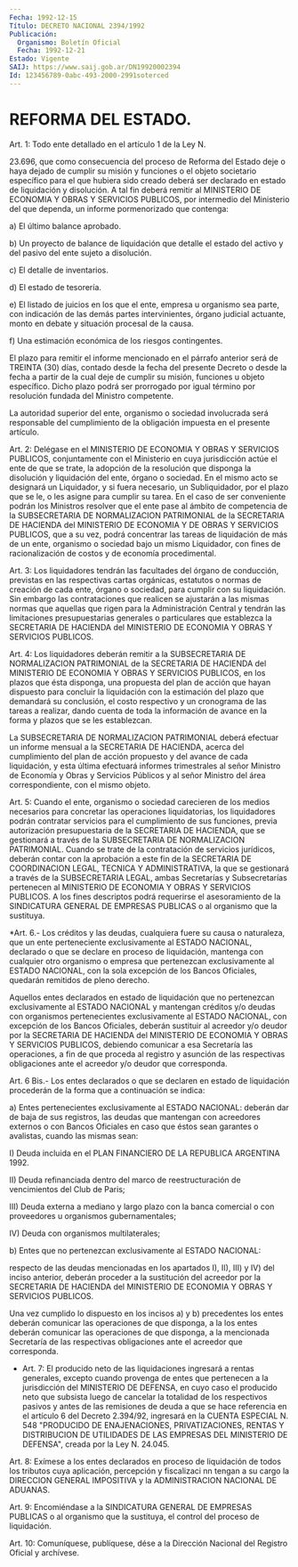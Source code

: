 ```yaml
---
Fecha: 1992-12-15
Título: DECRETO NACIONAL 2394/1992
Publicación:
  Organismo: Boletín Oficial
  Fecha: 1992-12-21
Estado: Vigente
SAIJ: https://www.saij.gob.ar/DN19920002394
Id: 123456789-0abc-493-2000-2991soterced
---
```

# REFORMA DEL ESTADO.

<a id="1"></a>
Art. 1:  Todo  ente detallado en el artículo 1 de la Ley  N.

23.696, que como consecuencia del proceso de Reforma del Estado deje o  haya  dejado  de  cumplir su misión  y  funciones  o  el  objeto societario específico  para  el  que hubiera sido creado deberá ser declarado en estado de liquidación  y  disolución. A tal fin deberá remitir  al MINISTERIO DE ECONOMIA Y OBRAS  Y  SERVICIOS  PUBLICOS, por  intermedio    del  Ministerio  del  que  dependa,  un  informe pormenorizado que contenga:

a) El último balance aprobado.

b) Un proyecto de balance  de  liquidación  que  detalle el estado del   activo  y  del  pasivo  del  ente  sujeto  a  disolución.

c) El detalle de inventarios.

d) El estado de tesorería.

e) El  listado  de juicios en los que el ente, empresa u organismo sea  parte, con indicación  de  las  demás  partes  intervinientes, órgano  judicial  actuante, monto en debate y situación procesal de la causa.

f)  Una estimación  económica  de  los  riesgos  contingentes.

El  plazo  para  remitir  el  informe  mencionado  en  el  párrafo anterior  será  de  TREINTA  (30)  días, contado desde la fecha del presente Decreto o desde la fecha a  partir  de  la  cual  deje  de cumplir  su  misión,  funciones  u  objeto  específico. Dicho plazo podrá ser prorrogado por igual término por resolución  fundada  del Ministro competente.

La  autoridad  superior del ente, organismo o sociedad involucrada será responsable  del  cumplimiento de la obligación impuesta en el presente artículo.

<a id="2"></a>
Art.  2:  Delégase  en  el  MINISTERIO  DE  ECONOMIA Y OBRAS Y SERVICIOS  PUBLICOS,  conjuntamente  con  el  Ministerio   en  cuya jurisdicción  actúe  el  ente  de  que se trate, la adopción de  la resolución  que  disponga la disolución  y  liquidación  del  ente, órgano o sociedad.  En  el mismo acto se designará un Liquidador, y si fuera necesario, un Subliquidador,  por  el  plazo  que se le, o les  asigne  para  cumplir  su tarea. En el caso de ser conveniente podrán  los Ministros resolver  que  el  ente  pase  al  ámbito  de competencia  de la SUBSECRETARIA DE NORMALIZACION PATRIMONIAL de la SECRETARIA DE  HACIENDA  del  MINISTERIO  DE  ECONOMIA Y DE OBRAS Y SERVICIOS PUBLICOS, que a su vez, podrá concentrar  las  tareas  de liquidación  de  más de un ente, organismo o sociedad bajo un mismo Liquidador, con fines  de  racionalización  de costos y de economía procedimental.

<a id="3"></a>
Art.  3: Los liquidadores tendrán las facultades del órgano de conducción,    previstas   en  las  respectivas  cartas  orgánicas, estatutos o normas de creación  de  cada  ente,  órgano o sociedad, para  cumplir  con  su  liquidación. Sin embargo las contrataciones que realicen se ajustarán  a  las  mismas  normas  que aquellas que rigen  para  la  Administración  Central y tendrán las limitaciones presupuestarias  generales  o  particulares    que   establezca  la SECRETARIA  DE  HACIENDA  del  MINISTERIO  DE  ECONOMIA  Y OBRAS  Y SERVICIOS PUBLICOS.

<a id="4"></a>
Art. 4: Los liquidadores deberán remitir a la SUBSECRETARIA DE NORMALIZACION    PATRIMONIAL  de  la  SECRETARIA  DE  HACIENDA  del MINISTERIO DE ECONOMIA  Y OBRAS Y SERVICIOS PUBLICOS, en los plazos que ésta disponga, una propuesta  del  plan  de  acción  que  hayan dispuesto  para concluir la liquidación con la estimación del plazo que demandará  su  conclusión,  el costo respectivo y un cronograma de las tareas a realizar, dando cuenta  de  toda  la información de avance en la forma y plazos que se les establezcan.

La SUBSECRETARIA DE NORMALIZACION PATRIMONIAL deberá  efectuar  un informe mensual a la SECRETARIA DE HACIENDA, acerca del cumplimiento  del  plan  de  acción  propuesto y del avance de cada liquidación,  y  esta  última  efectuará informes  trimestrales  al señor Ministro de Economía y Obras  y Servicios Públicos y al señor Ministro del área correspondiente, con el mismo objeto.

<a id="5"></a>
Art. 5: Cuando el ente, organismo o sociedad carecieren de los medios  necesarios  para  concretar  las operaciones liquidatorias, los liquidadores podrán contratar servicios  para  el  cumplimiento de  sus  funciones,  previa  autorización  presupuestaria  de    la SECRETARIA    DE  HACIENDA,  que  se  gestionará  a  través  de  la SUBSECRETARIA DE  NORMALIZACION  PATRIMONIAL. Cuando se trate de la contratación  de  servicios  jurídicos,    deberán  contar  con  la aprobación  a  este  fin  de  la SECRETARIA DE COORDINACION  LEGAL, TECNICA Y ADMINISTRATIVA, la que  se  gestionará  a  través  de  la SUBSECRETARIA  LEGAL, ambas Secretarías y Subsecretarías pertenecen al MINISTERIO DE  ECONOMIA  Y  OBRAS  Y  SERVICIOS  PUBLICOS. A los fines    descriptos  podrá  requerirse  el  asesoramiento  de    la SINDICATURA  GENERAL  DE  EMPRESAS  PUBLICAS  o al organismo que la sustituya.

<a id="6"></a>
*Art. 6.- Los créditos y las deudas, cualquiera fuere su causa o naturaleza,  que  un  ente perteneciente exclusivamente al ESTADO NACIONAL, declarado o que  se  declare  en  proceso de liquidación, mantenga  con cualquier otro organismo o empresa  que  pertenezcan exclusivamente  al  ESTADO  NACIONAL,  con la sola excepción de los Bancos  Oficiales,  quedarán  remitidos  de   pleno  derecho.

Aquellos  entes  declarados  en  estado  de  liquidación    que  no pertenezcan  exclusivamente al ESTADO NACIONAL y mantengan créditos y/o deudas con  organismos  pertenecientes exclusivamente al ESTADO NACIONAL, con excepción de los  Bancos Oficiales, deberán sustituir al  acreedor  y/o  deudor  por  la  SECRETARIA    DE  HACIENDA  del MINISTERIO  DE  ECONOMIA  Y  OBRAS  Y SERVICIOS PUBLICOS,  debiendo comunicar a esa Secretaría las operaciones,  a  fin  de que proceda al  registro  y  asunción de las respectivas obligaciones  ante  el acreedor y/o deudor que corresponda.

<a id="6 002"></a>
Art.  6  Bis.-  Los entes declarados o que se declaren en estado de liquidación  procederán    de   la  forma  que  a  continuación  se indica:

a) Entes pertenecientes exclusivamente  al ESTADO NACIONAL: deberán dar  de  baja  de  sus  registros,  las deudas  que  mantengan  con acreedores externos o con Bancos Oficiales  en  caso que éstos sean garantes o avalistas, cuando las mismas sean:

I)  Deuda incluida en el PLAN FINANCIERO DE LA REPUBLICA  ARGENTINA 1992.

II) Deuda  refinanciada  dentro  del  marco  de reestructuración de vencimientos del Club de Paris;

III) Deuda externa a mediano y largo plazo con  la  banca comercial o con proveedores u organismos gubernamentales;

IV) Deuda con organismos multilaterales;

b)  Entes  que  no  pertenezcan exclusivamente al ESTADO  NACIONAL:

respecto de las deudas  mencionadas  en los apartados I), II), III) y IV) del inciso anterior, deberán proceder  a  la  sustitución del acreedor por la SECRETARIA DE HACIENDA del MINISTERIO  DE  ECONOMIA Y OBRAS Y SERVICIOS PUBLICOS.

Una  vez  cumplido lo dispuesto en los incisos a) y b) precedentes los entes deberán  comunicar  las operaciones de que disponga, a la los entes deberán comunicar las  operaciones  de que disponga, a la mencionada  Secretaría  de  las  respectivas obligaciones  ante  el acreedor que corresponda.

<a id="7"></a>
*    Art.  7:  El  producido  neto de las liquidaciones ingresará a rentas generales, excepto cuando provenga de entes que pertenecen a la jurisdicción del MINISTERIO DE DEFENSA, en cuyo caso el producido neto que subsista luego de cancelar la totalidad de los respectivos pasivos y antes de las remisiones de deuda a que se hace referencia en el artículo 6 del Decreto 2.394/92, ingresará en la CUENTA ESPECIAL N. 548 "PRODUCIDO DE ENAJENACIONES, PRIVATIZACIONES, RENTAS Y DISTRIBUCION DE UTILIDADES DE LAS EMPRESAS DEL MINISTERIO DE DEFENSA", creada por la Ley N. 24.045.

<a id="8"></a>
Art. 8: Exímese a los entes declarados en proceso de liquidación  de  todos  los  tributos cuya aplicación, percepción y fiscalizaci nn tengan a su cargo  la DIRECCION GENERAL IMPOSITIVA y la ADMINISTRACION NACIONAL DE ADUANAS.

<a id="9"></a>
Art.  9:  Encomiéndase  a  la  SINDICATURA GENERAL DE EMPRESAS PUBLICAS o al organismo que la sustituya,  el  control  del proceso de liquidación.

<a id="10"></a>
Art. 10: Comuníquese, publíquese, dése a la Dirección Nacional del Registro Oficial y archívese.